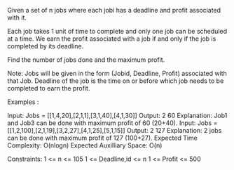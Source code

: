 Given a set of n jobs where each jobi has a deadline and profit associated with it.

Each job takes 1 unit of time to complete and only one job can be scheduled at a time. We earn the profit associated with a job if and only if the job is completed by its deadline.

Find the number of jobs done and the maximum profit.

Note: Jobs will be given in the form (Jobid, Deadline, Profit) associated with that Job. Deadline of the job is the time on or before which job needs to be completed to earn the profit.

Examples :

Input: Jobs = [[1,4,20],[2,1,1],[3,1,40],[4,1,30]]
Output: 2 60
Explanation: Job1 and Job3 can be done with maximum profit of 60 (20+40).
Input: Jobs = [[1,2,100],[2,1,19],[3,2,27],[4,1,25],[5,1,15]]
Output: 2 127
Explanation: 2 jobs can be done with maximum profit of 127 (100+27).
Expected Time Complexity: O(nlogn)
Expected Auxilliary Space: O(n)

Constraints:
1 <= n <= 105
1 <= Deadline,id <= n
1 <= Profit <= 500